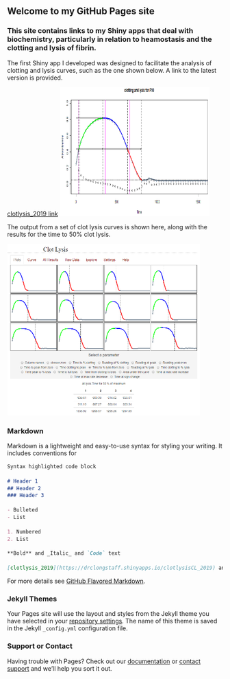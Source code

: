 ## Welcome to my GitHub Pages site

### This site contains links to my Shiny apps that deal with biochemistry, particularly in relation to heamostasis and the clotting and lysis of fibrin.

The first Shiny app I developed was designed to facilitate the analysis of clotting and lysis curves, such as the one shown below. A link to the latest version is provided.

[clotlysis_2019 link](https://drclongstaff.shinyapps.io/clotlysisCL_2019) <img src="CurveF10.PNG" alt="Curve"
	title="Clot lysis curve" width="350" height="300" />

The output from a set of clot lysis curves is shown here, along with the results for the time to 50% clot lysis.

<img src="GraphTable.PNG" alt="GraphTable"
	title="Clot lysis results" width="450" height="400" />

### Markdown

Markdown is a lightweight and easy-to-use syntax for styling your writing. It includes conventions for

```markdown
Syntax highlighted code block

# Header 1
## Header 2
### Header 3

- Bulleted
- List

1. Numbered
2. List

**Bold** and _Italic_ and `Code` text

[clotlysis_2019](https://drclongstaff.shinyapps.io/clotlysisCL_2019) and ![Image](src)
```

For more details see [GitHub Flavored Markdown](https://guides.github.com/features/mastering-markdown/).

### Jekyll Themes

Your Pages site will use the layout and styles from the Jekyll theme you have selected in your [repository settings](https://github.com/drclongstaff/shiny-clots/settings). The name of this theme is saved in the Jekyll `_config.yml` configuration file.

### Support or Contact

Having trouble with Pages? Check out our [documentation](https://help.github.com/categories/github-pages-basics/) or [contact support](https://github.com/contact) and we’ll help you sort it out.
